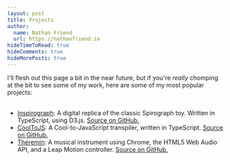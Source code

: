 ```yaml
---
layout: post
title: Projects
author:
  name: Nathan Friend
  url: https://nathanfriend.io
hideTimeToRead: true
hideComments: true
hideMorePosts: true
---
```


I'll flesh out this page a bit in the near future, but if you're <em>really</em> chomping at the bit to see some of my work, here are some of my most popular projects:<br /><br />

<ul>
  <li>
    <a href="https://nathanfriend.io/inspirograph">Inspirograph</a>: A digital replica of the classic Spirograph toy. Written in TypeScript, using D3.js. <a href="https://github.com/nfriend/inspirograph">Source on GitHub.</a>
  </li>
  <li>
    <a href="https://nathanfriend.io/cooltojs">CoolToJS</a>: A Cool-to-JavaScript transpiler, written in TypeScript. <a href="https://github.com/nfriend/cooltojs">Source on GitHub.</a>
  </li>
  <li>
    <a href="https://nathanfriend.io/theremin">Theremin</a>: A musical instrument using Chrome, the HTML5 Web Audio API, and a Leap Motion controller. <a href="https://github.com/nfriend/theremin">Source on GitHub.</a>
  </li>
</ul>